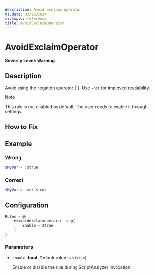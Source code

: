 ```yaml
---
description: Avoid exclaim operator
ms.date: 03/26/2024
ms.topic: reference
title: AvoidExclaimOperator
---
```

# AvoidExclaimOperator

**Severity Level: Warning**

## Description

Avoid using the negation operator (`!`). Use `-not` for improved readability.

> [!NOTE]
> This rule is not enabled by default. The user needs to enable it through settings.

## How to Fix

## Example

### Wrong

```powershell
$MyVar = !$true
```

### Correct

```powershell
$MyVar = -not $true
```

## Configuration

```powershell
Rules = @{
    PSAvoidExclaimOperator  = @{
        Enable = $true
    }
}
```

### Parameters

- `Enable`: **bool** (Default value is `$false`)

  Enable or disable the rule during ScriptAnalyzer invocation.
